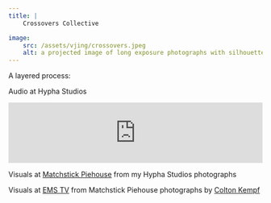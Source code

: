 ```yaml
---
title: | 
    Crossovers Collective

image:
    src: /assets/vjing/crossovers.jpeg
    alt: a projected image of long exposure photographs with silhouettes of performers in the foreground
---
```

A layered process:

Audio at Hypha Studios

<iframe style="border: 0; width: 100%; height: 120px;" src="https://bandcamp.com/EmbeddedPlayer/track=3010750156/size=large/bgcol=333333/linkcol=e99708/tracklist=false/artwork=small/transparent=true/" seamless><a href="https://crossoverscollective.bandcamp.com/track/crossovers-live-improv-hypha-studios">CROSSOVERS live improv @ Hypha Studios by Tam Lin, Yiskāh, George Rayner-Law, Massimiliano Napoli, Monty Williams, Colton Kempf</a></iframe>

Visuals at [Matchstick Piehouse][website2] from my Hypha Studios photographs

Visuals at [EMS TV][website3] from Matchstick Piehouse photographs by [Colton Kempf][website4] 

[website]: https://www.jessicabeechey.co.uk/yisk%C4%81h
[website2]: https://youtu.be/vMcPfHQN4sM?si=nw5-tAnSWTb54ibS
[website3]: https://www.youtube.com/live/vU9BZKdqj7k?si=MDR8QdKQcIcYRgOG
[website4]: https://www.coltonkempf.com/

